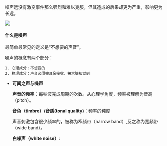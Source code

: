 噪声远没有激变事件那么强烈和难以克服，但其造成的后果却更为严重，影响更为长远。

![](/assets/环境心理学_1.png)

#### 什么是噪声

最简单最常见的定义是“不想要的声音”。

噪声的概念有两个部分：

    1. 心理成分：不想要的
    2. 物理成分：声音必须被耳朵接收，被大脑知觉到

- **可闻之声与噪声**

    **声音的频率**：每秒波完成周期的次数。从心理学角度，频率被理解为音高（pitch）。
    
    **音色（timbre）/音质(tonal quality)**：频率的纯度
    
    声音刺激包含很少频率的，被称为窄频带（narrow band）,反之称为宽频带（wide band）。
    
    **白噪声（white noise）**:
        